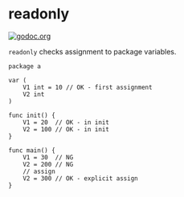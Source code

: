 # readonly

[![godoc.org][godoc-badge]][godoc]

`readonly` checks assignment to package variables.

```
package a

var (
	V1 int = 10 // OK - first assignment
	V2 int
)

func init() {
	V1 = 20  // OK - in init
	V2 = 100 // OK - in init
}

func main() {
	V1 = 30  // NG
	V2 = 200 // NG
	// assign
	V2 = 300 // OK - explicit assign
}
```

<!-- links -->
[godoc]: https://godoc.org/github.com/gostaticanalysis/readonly
[godoc-badge]: https://img.shields.io/badge/godoc-reference-4F73B3.svg?style=flat-square&label=%20godoc.org

